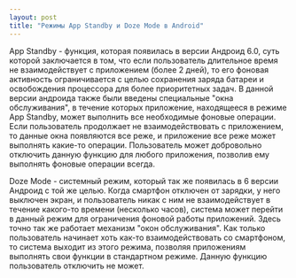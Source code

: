 ```yaml
---
layout: post
title: "Режимы App Standby и Doze Mode в Android"
---
```


App Standby - функция, которая появилась в версии Андроид 6.0, суть которой заключается в том, что если пользователь длительное время не взаимодействует с приложением (более 2 дней), то его фоновая активность ограничивается с целью сохранения заряда батареи и освобождения процессора для более приоритетных задач. В данной версии андроида также были введены специальные "окна обслуживания", в течение которых приложение, находящееся в режиме App Standby, может выполнить все необходимые фоновые операции. Если пользователь продолжает не взаимодействовать с приложением, то данные окна появляются все реже, и приложение все реже может выполнять какие-то операции. Пользователь может добровольно отключить данную функцию для любого приложения, позволив ему выполнять фоновые операции всегда.

Doze Mode - системный режим, который так же появилась в 6 версии Андроид с той же целью. Когда смартфон отключен от зарядки, у него выключен экран, и пользователь никак с ним не взаимодействует в течение какого-то времени (несколько часов), система может перейти в данный режим для ограничения фоновой работы приложений. Здесь точно так же работает механизм "окон обслуживания". Как только пользователь начинает хоть как-то взаимодействовать со смартфоном, то система выходит из этого режима, позволяя приложениям выполнять свои функции в стандартном режиме. Данную функцию пользователь отключить не может.